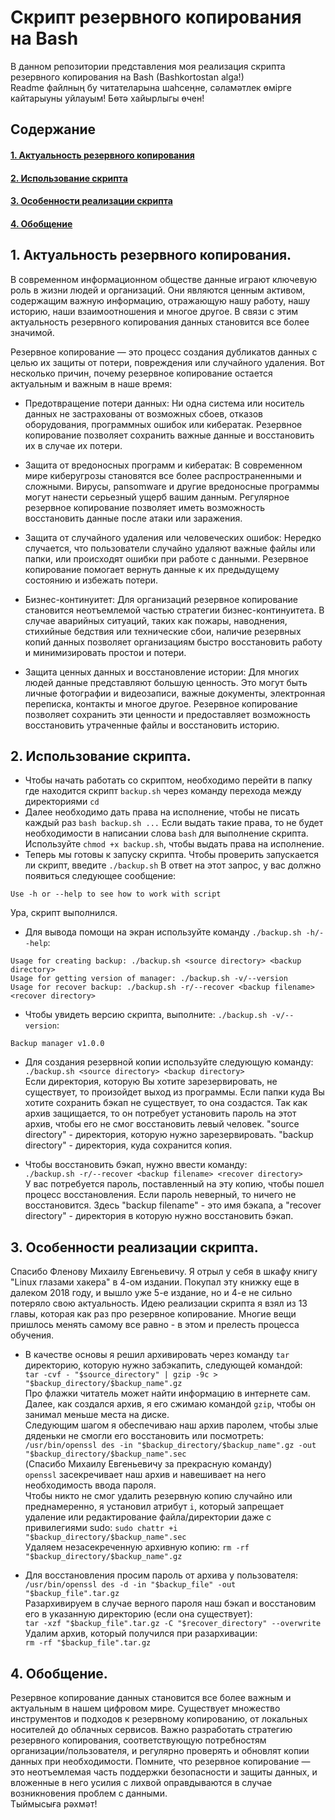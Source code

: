 # Скрипт резервного копирования на Bash

В данном репозитории представления моя реализация скрипта резервного копирования на Bash (Bashkortostan alga!)  
Readme файлның бу читателарына шаһсеңне, сәламәтлек өмірге кайтарыуны уйлауым! Бөтә хайырлыгы өчен!

## Содержание

#### [1. Актуальность резервного копирования](#1-актуальность-резервного-копирования-1)
#### [2. Использование скрипта](#2-использование-скрипта-1)
#### [3. Особенности реализации скрипта](#3-особенности-реализации-скрипта-1)
#### [4. Обобщение](#4-обобщение-1)

## 1. Актуальность резервного копирования.
В современном информационном обществе данные играют ключевую роль в жизни людей и организаций. Они являются ценным активом, содержащим важную информацию, отражающую нашу работу, нашу историю, наши взаимоотношения и многое другое. В связи с этим актуальность резервного копирования данных становится все более значимой.

Резервное копирование — это процесс создания дубликатов данных с целью их защиты от потери, повреждения или случайного удаления. Вот несколько причин, почему резервное копирование остается актуальным и важным в наше время:

- Предотвращение потери данных: Ни одна система или носитель данных не застрахованы от возможных сбоев, отказов оборудования, программных ошибок или кибератак. Резервное копирование позволяет сохранить важные данные и восстановить их в случае их потери.

- Защита от вредоносных программ и кибератак: В современном мире киберугрозы становятся все более распространенными и сложными. Вирусы, рansomware и другие вредоносные программы могут нанести серьезный ущерб вашим данным. Регулярное резервное копирование позволяет иметь возможность восстановить данные после атаки или заражения.

- Защита от случайного удаления или человеческих ошибок: Нередко случается, что пользователи случайно удаляют важные файлы или папки, или происходят ошибки при работе с данными. Резервное копирование помогает вернуть данные к их предыдущему состоянию и избежать потери.

- Бизнес-континуитет: Для организаций резервное копирование становится неотъемлемой частью стратегии бизнес-континуитета. В случае аварийных ситуаций, таких как пожары, наводнения, стихийные бедствия или технические сбои, наличие резервных копий данных позволяет организациям быстро восстановить работу и минимизировать простои и потери.

- Защита ценных данных и восстановление истории: Для многих людей данные представляют большую ценность. Это могут быть личные фотографии и видеозаписи, важные документы, электронная переписка, контакты и многое другое. Резервное копирование позволяет сохранить эти ценности и предоставляет возможность восстановить утраченные файлы и восстановить историю.

## 2. Использование скрипта.

- Чтобы начать работать со скриптом, необходимо перейти в папку где находится скрипт `backup.sh` через команду перехода между директориями `cd`
- Далее необходимо дать права на исполнение, чтобы не писать каждый раз `bash backup.sh ...` Если выдать такие права, то не будет необходимости в написании слова `bash` для выполнение скрипта. Используйте `chmod +x backup.sh`, чтобы выдать права на исполнение.
- Теперь мы готовы к запуску скрипта. Чтобы проверить запускается ли скрипт, введите `./backup.sh` В ответ на этот запрос, у вас должно появиться следующее сообщение:  
```
Use -h or --help to see how to work with script
```  
Ура, скрипт выполнился.
- Для вывода помощи на экран используйте команду `./backup.sh -h/--help`:    
```
Usage for creating backup: ./backup.sh <source directory> <backup directory>  
Usage for getting version of manager: ./backup.sh -v/--version  
Usage for recover backup: ./backup.sh -r/--recover <backup filename> <recover directory>  
```
- Чтобы увидеть версию скрипта, выполните: `./backup.sh -v/--version`:  
```
Backup manager v1.0.0
```

- Для создания резервной копии используйте следующую команду:   
`./backup.sh <source directory> <backup directory>`  
Если директория, которую Вы хотите зарезервировать, не существует, то произойдет выход из программы. Если папки куда Вы хотите сохранить бэкап не существует, то она создастся. Так как архив защищается, то он потребует установить пароль на этот архив, чтобы его не смог восстановить левый человек. "source directory" - директория, которую нужно зарезервировать. "backup directory" - директория, куда сохранится копия.

- Чтобы восстановить бэкап, нужно ввести команду:   
`./backup.sh -r/--recover <backup filename> <recover directory>`  
У вас потребуется пароль, поставленный на эту копию, чтобы пошел процесс восстановления. Если пароль неверный, то ничего не восстановится. Здесь "backup filename" - это имя бэкапа, а "recover directory" - директория в которую нужно восстановить бэкап.

## 3. Особенности реализации скрипта.

Спасибо Фленову Михаилу Евгеньевичу. Я отрыл у себя в шкафу книгу "Linux глазами хакера" в 4-ом издании. Покупал эту книжку еще в далеком 2018 году, и вышло уже 5-е издание, но и 4-е не сильно потеряло свою актуальность. Идею реализации скрипта я взял из 13 главы, которая как раз про резервное копирование. Многие вещи пришлось менять самому все равно - в этом и прелесть процесса обучения.  
  
- В качестве основы я решил архивировать через команду `tar` директорию, которую нужно забэкапить, следующей командой:  
`tar -cvf - "$source_directory" | gzip -9c > "$backup_directory/$backup_name".gz`  
Про флажки читатель может найти информацию в интернете сам.  
Далее, как создался архив, я его сжимаю командой `gzip`, чтобы он занимал меньше места на диске.  
Следующим шагом я обеспечиваю наш архив паролем, чтобы злые дяденьки не смогли его восстановить или посмотреть:  
`/usr/bin/openssl des -in "$backup_directory/$backup_name".gz -out "$backup_directory/$backup_name".sec`  
(Спасибо Михаилу Евгеньевичу за прекрасную команду)  
`openssl` засекречивает наш архив и навешивает на него необходимость ввода пароля.   
Чтобы никто не смог удалить резервную копию случайно или преднамеренно, я установил атрибут `i`, который запрещает удаление или редактирование файла/директории даже с привилегиями sudo: `sudo chattr +i "$backup_directory/$backup_name".sec`  
Удаляем незасекреченную архивную копию: `rm -rf "$backup_directory/$backup_name".gz`

- Для восстановления просим пароль от архива у пользователя:  
`/usr/bin/openssl des -d -in "$backup_file" -out "$backup_file".tar.gz`  
Разархивируем в случае верного пароля наш бэкап и восстановим его в указанную директорию (если она существует):  
`tar -xzf "$backup_file".tar.gz -C "$recover_directory" --overwrite`  
Удалим архив, который получился при разархивации:  
`rm -rf "$backup_file".tar.gz`  


## 4. Обобщение.

Резервное копирование данных становится все более важным и актуальным в нашем цифровом мире. Существует множество инструментов и подходов к резервному копированию, от локальных носителей до облачных сервисов. Важно разработать стратегию резервного копирования, соответствующую потребностям организации/пользователя, и регулярно проверять и обновлят копии данных при необходимости. Помните, что резервное копирование — это неотъемлемая часть поддержки безопасности и защиты данных, и вложенные в него усилия с лихвой оправдываются в случае возникновения проблем с данными.  
Тыймысыға рәхмәт!

